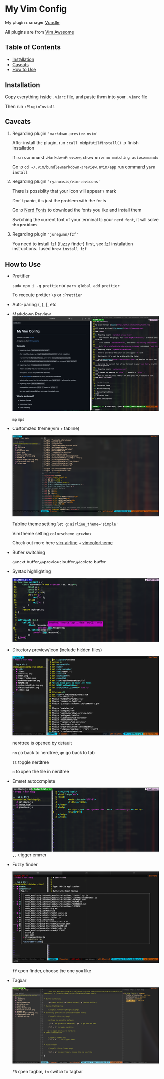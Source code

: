 # My Vim Config






My plugin manager [Vundle](https://github.com/VundleVim/Vundle.vim) 

All plugins are from [Vim Awesome](https://vimawesome.com/)

## Table of Contents



* [Installation](#installation)
* [Caveats](#caveats)
* [How to Use](#how-to-use)

## Installation

Copy everything inside `.vimrc` file, and paste them into your `.vimrc` file

Then run `:PluginInstall`


## Caveats





1. Regarding plugin `'markdown-preview-nvim'`

    After install the plugin, run `:call mkdp#util#install()` to finish Installation

    If run command `:MarkdownPreview`, show error `no matching autocommands`

    Go to `cd ~/.vim/bundle/markdown-preview.nvim/app` run command `yarn install`
   
2. Regarding plugin `'ryanoasis/vim-devicons'`

   There is possiblity that your icon will appear `?` mark

   Don't panic, it's just the problem with the fonts.

   Go to [Nerd Fonts](https://www.nerdfonts.com/) to download the fonts you like and install them

   Switching the current font of your terminal to your `nerd font`, it will solve the problem

3. Regarding plugin `'junegunn/fzf'`

   You need to install fzf (fuzzy finder) first, see [fzf](https://github.com/junegunn/fzf) installation instructions. I used `brew install fzf`



## How to Use








* Prettifier

    `sudo npm i -g prettier` or `yarn global add prettier`
    
    To execute prettier `\p` or `:Prettier`
    
* Auto-paring (, {, [, etc

* Markdown Preview
    ![image](./markdown-preview.png)
    
    `mp` `mps`
* Customized theme(vim + tabline)

    ![image](./color-theme.png)

    Tabline theme setting `let g:airline_theme='simple'`

    Vim theme setting `colorscheme gruvbox`
    
    Check out more here [vim-airline](https://github.com/vim-airline/vim-airline/wiki/Screenshots) + [vimcolortheme](https://vimcolorschemes.com/)


* Buffer switching
    
    `gm`next buffer,`gn`previous buffer,`gd`delete buffer

* Syntax highlighting
    
    ![image](./syntax-highlighting.png)

* Directory preview/icon (include hidden files)

    ![image](./directory.png)
     
    nerdtree is opened by default

    `nn` go back to nerdtree, `gn` go back to tab

    `tt` toggle nerdtree
    
   `o` to open the file in nerdtree
* Emmet autocomplete


    ![image](./emmet.png)
    `,,` trigger emmet


* Fuzzy finder

    ![image](./fuzzy-finder.png)

    `ff` open finder, choose the one you like 

* Tagbar

    ![image](./tagbar.png)

    `F8` open tagbar, `tn` switch to tagbar






